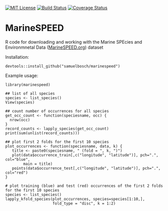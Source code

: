 [![MIT License](https://img.shields.io/github/license/samuelbosch/blogbits.svg)](https://github.com/samuelbosch/marinespeed/blob/master/LICENSE.md)
[![Build Status](https://travis-ci.org/samuelbosch/marinespeed.svg?branch=master)](https://travis-ci.org/samuelbosch/marinespeed)
[![Coverage Status](http://codecov.io/github/samuelbosch/marinespeed/coverage.svg?branch=master)](http://codecov.io/github/samuelbosch/marinespeed?branch=master)

# MarineSPEED
R code for downloading and working with the Marine SPEcies and Environmnetal Data ([MarineSPEED.org](http://MarineSPEED.org)) dataset

Installation:

    devtools::install_github("samuelbosch/marinespeed")
    
Example usage:

    library(marinespeed)
    
    ## list of all species
    species <- list_species()
    View(species)
    
    ## count number of occurrences for all species 
    get_occ_count <- function(speciesname, occ) {
      nrow(occ)
    }
    record_counts <- lapply_species(get_occ_count)
    print(sum(unlist(record_counts)))
    
    ## plot first 2 folds for the first 10 species
    plot_occurrences <- function(speciesname, data, k) {
       title <- paste0(speciesname, " (fold = ", k, ")")
       plot(data$occurrence_train[,c("longitude", "latitude")], pch=".", col="blue",
            main = title)
       points(data$occurrence_test[,c("longitude", "latitude")], pch=".", col="red")
    }
    
    # plot training (blue) and test (red) occurrences of the first 2 folds for the first 10 species
    species <- list_species()
    lapply_kfold_species(plot_occurrences, species=species[1:10,],
                         fold_type = "disc", k = 1:2)